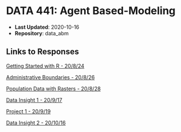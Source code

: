 # DATA 441: Agent Based-Modeling

* **Last Updated**: 2020-10-16
* **Repository**: data_abm

## Links to Responses
[Getting Started with R - 20/8/24](https://abgaddi.github.io/data_abm/assignment1)

[Administrative Boundaries - 20/8/26](https://abgaddi.github.io/data_abm/assignment2)

[Population Data with Rasters - 20/8/28](https://abgaddi.github.io/data_abm/assignment3)

[Data Insight 1 - 20/9/17](https://abgaddi.github.io/data_abm/data_insight1)

[Project 1 - 20/9/19](https://abgaddi.github.io/data_abm/project_1)

[Data Insight 2 - 20/10/16](https://abgaddi.github.io/data_abm/data_insight2)
